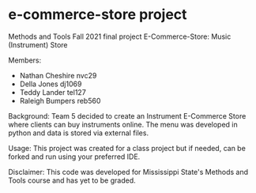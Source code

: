 # e-commerce-store project
Methods and Tools Fall 2021 final project
E-Commerce-Store: Music (Instrument) Store

Members:
- Nathan Cheshire nvc29
- Della Jones dj1069
- Teddy Lander tel127
- Raleigh Bumpers reb560


Background:
Team 5 decided to create an Instrument E-Commerce Store where clients can buy instruments online. The menu was developed in python and data is stored via external files.

Usage:
This project was created for a class project but if needed, can be forked and run using your preferred IDE.

Disclaimer:
This code was developed for Mississippi State's Methods and Tools course and has yet to be graded.
